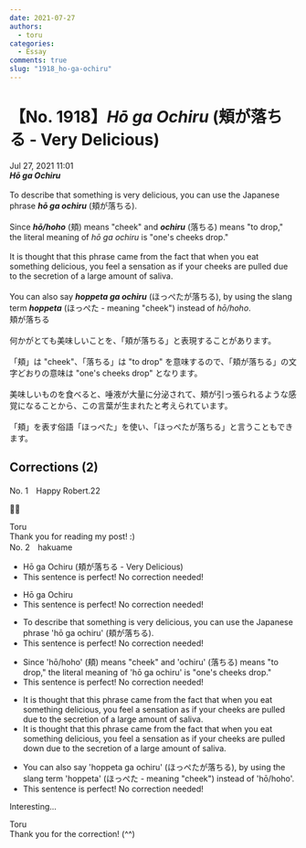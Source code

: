 ```yaml
---
date: 2021-07-27
authors:
  - toru
categories:
  - Essay
comments: true
slug: "1918_ho-ga-ochiru"
---
```


# 【No. 1918】<strong><em>Hō ga Ochiru</em></strong> (頬が落ちる - Very Delicious)
<div class="date">Jul 27, 2021 11:01</div>
<div id="post"><div id="body_show_ori">
<strong><em>Hō ga Ochiru</em></strong><br/><br/>To describe that something is very delicious, you can use the Japanese phrase <strong><em>hō ga ochiru</em></strong> (頬が落ちる).<br/><br/>Since <strong><em>hō/hoho</em></strong> (頬) means "cheek" and <strong><em>ochiru</em></strong> (落ちる) means "to drop," the literal meaning of <em>hō ga ochiru</em> is "one's cheeks drop."<br/><br/>It is thought that this phrase came from the fact that when you eat something delicious, you feel a sensation as if your cheeks are pulled due to the secretion of a large amount of saliva.<br/><br/>You can also say <strong><em>hoppeta ga ochiru</em></strong> (ほっぺたが落ちる), by using the slang term <strong><em>hoppeta</em></strong> (ほっぺた - meaning "cheek") instead of <em>hō/hoho</em>.
</div></div>

<!-- more -->

<div id="post_ja"><div id="body_show_mo">
頬が落ちる<br/><br/>何かがとても美味しいことを、「頬が落ちる」と表現することがあります。<br/><br/>「頬」は "cheek"、「落ちる」は "to drop" を意味するので、「頬が落ちる」の文字どおりの意味は "one's cheeks drop" となります。<br/><br/>美味しいものを食べると、唾液が大量に分泌されて、頬が引っ張られるような感覚になることから、この言葉が生まれたと考えられています。<br/><br/>「頬」を表す俗語「ほっぺた」を使い、「ほっぺたが落ちる」と言うこともできます。
</div></div>

## Corrections (2)
<div id="block"><div class="first_name"> No. 1　<span class="just_name">Happy Robert.22</span></div><div id="block2">
<p class="comment_small">
 👍🏻
</p>

</div><div class="name"><span class="just_name">Toru</span><br>
Thank you for reading my post! :)
</div>
</div>
<div id="block"><div class="first_name"> No. 2　<span class="just_name">hakuame</span></div><div id="block2">
<ul class="correction_field">
<li class="incorrect">Hō ga Ochiru (頬が落ちる - Very Delicious)</li>
<li class="corrected perfect">This sentence is perfect! No correction needed!</li>
</ul>
<ul class="correction_field">
<li class="incorrect">Hō ga Ochiru</li>
<li class="corrected perfect">This sentence is perfect! No correction needed!</li>
</ul>
<ul class="correction_field">
<li class="incorrect">To describe that something is very delicious, you can use the Japanese phrase 'hō ga ochiru' (頬が落ちる).</li>
<li class="corrected perfect">This sentence is perfect! No correction needed!</li>
</ul>
<ul class="correction_field">
<li class="incorrect">Since 'hō/hoho' (頬) means "cheek" and 'ochiru' (落ちる) means "to drop," the literal meaning of 'hō ga ochiru' is "one's cheeks drop."</li>
<li class="corrected perfect">This sentence is perfect! No correction needed!</li>
</ul>
<ul class="correction_field">
<li class="incorrect">It is thought that this phrase came from the fact that when you eat something delicious, you feel a sensation as if your cheeks are pulled due to the secretion of a large amount of saliva.</li>
<li class="corrected correct">
It is thought that this phrase came from the fact that when you eat something delicious, you feel a sensation as if your cheeks are pulled <span class="f_blue">down</span> due to the secretion of a large amount of saliva.
</li>
</ul>
<ul class="correction_field">
<li class="incorrect">You can also say 'hoppeta ga ochiru' (ほっぺたが落ちる), by using the slang term 'hoppeta' (ほっぺた - meaning "cheek") instead of 'hō/hoho'.</li>
<li class="corrected perfect">This sentence is perfect! No correction needed!</li>
</ul>
<p class="comment_small">
 Interesting...
</p>

</div><div class="name"><span class="just_name">Toru</span><br>
Thank you for the correction! (^^)
</div>
</div>
